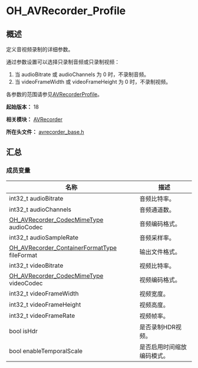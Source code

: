 # OH_AVRecorder_Profile

## 概述

定义音视频录制的详细参数。

通过参数设置可以选择只录制音频或只录制视频：

1. 当 audioBitrate 或 audioChannels 为 0 时，不录制音频。
2. 当 videoFrameWidth 或 videoFrameHeight 为 0 时，不录制视频。

各参数的范围请参见[AVRecorderProfile](arkts-apis-media-i.md#avrecorderprofile9)。

**起始版本：** 18

**相关模块：** [AVRecorder](capi-avrecorder.md)

**所在头文件：** [avrecorder_base.h](capi-avrecorder-base-h.md)

## 汇总

### 成员变量

| 名称 | 描述 |
| -- | -- |
| int32_t audioBitrate | 音频比特率。 |
| int32_t audioChannels | 音频通道数。 |
| [OH_AVRecorder_CodecMimeType](capi-avrecorder-base-h.md#oh_avrecorder_codecmimetype) audioCodec | 音频编码格式。 |
| int32_t audioSampleRate | 音频采样率。 |
| [OH_AVRecorder_ContainerFormatType](capi-avrecorder-base-h.md#oh_avrecorder_containerformattype) fileFormat | 输出文件格式。 |
| int32_t videoBitrate | 视频比特率。 |
| [OH_AVRecorder_CodecMimeType](capi-avrecorder-base-h.md#oh_avrecorder_codecmimetype) videoCodec | 视频编码格式。 |
| int32_t videoFrameWidth | 视频宽度。 |
| int32_t videoFrameHeight | 视频高度。 |
| int32_t videoFrameRate | 视频帧率。 |
| bool isHdr | 是否录制HDR视频。 |
| bool enableTemporalScale | 是否启用时间缩放编码模式。 |


